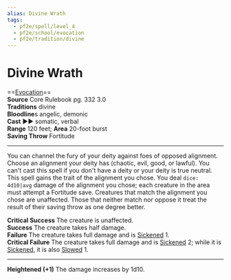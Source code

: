 ```yaml
---
alias: Divine Wrath
tags:
  - pf2e/spell/level_4
  - pf2e/school/evocation
  - pf2e/tradition/divine
---
```


# Divine Wrath

==[Evocation](../../../Traits/Evocation.md)==  
__Source__ Core Rulebook pg. 332 3.0  
**Traditions** divine  
**Bloodline**s angelic, demonic  
**Cast** ►► somatic, verbal  
**Range** 120 feet; **Area** 20-foot burst  
**Saving Throw** Fortitude

---

You can channel the fury of your deity against foes of opposed alignment. Choose an alignment your deity has (chaotic, evil, good, or lawful). You can't cast this spell if you don't have a deity or your deity is true neutral. This spell gains the trait of the alignment you chose. You deal `dice: 4d10|avg` damage of the alignment you chose; each creature in the area must attempt a Fortitude save. Creatures that match the alignment you chose are unaffected. Those that neither match nor oppose it treat the result of their saving throw as one degree better.

**Critical Success** The creature is unaffected.  
**Success** The creature takes half damage.  
**Failure** The creature takes full damage and is [Sickened](../../../Conditions/Sickened.md) 1.  
**Critical Failure** The creature takes full damage and is [Sickened](../../../Conditions/Sickened.md) 2; while it is [Sickened](../../../Conditions/Sickened.md), it is also [Slowed](../../../Conditions/Slowed.md) 1.

<hr>

**Heightened (+1)** The damage increases by 1d10.
